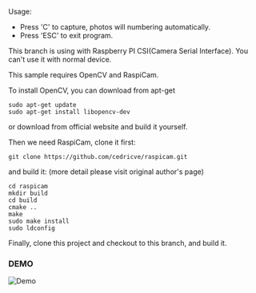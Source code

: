 Usage:
+ Press 'C' to capture, photos will numbering automatically.
+ Press 'ESC' to exit program.

This branch is using with Raspberry PI CSI(Camera Serial Interface).
You can't use it with normal device.

This sample requires OpenCV and RaspiCam.

To install OpenCV, you can download from apt-get
```shell
sudo apt-get update
sudo apt-get install libopencv-dev
```
or download from official website and build it yourself.

Then we need RaspiCam, clone it first:
```shell
git clone https://github.com/cedricve/raspicam.git
```
and build it: (more detail please visit original author's page)
```shell
cd raspicam
mkdir build
cd build
cmake ..
make
sudo make install
sudo ldconfig
```

Finally, clone this project and checkout to this branch, and build it.

### DEMO
![Demo](http://140.127.205.188/m1045113/Easy_camera/raw/using_raspicam/IMG_002.jpg)
